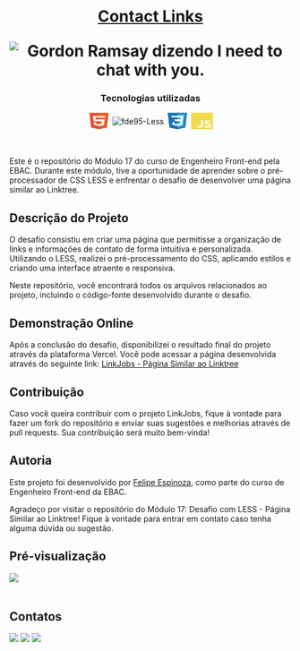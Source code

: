 <h1 align="center">
  <p align="center"><a href="https://contact-links.vercel.app//">Contact Links</a></p>
 <img src="https://media.giphy.com/media/l5JgMW3f4Z8yPMKNHC/giphy.gif" alt="Gordon Ramsay dizendo I need to chat with you.">
</h1>
<div style="display: inline_block">
  <div align="center">
   <h3>Tecnologias utilizadas</h3>
  <img align="center" alt="fde95-HTML" height="30" width="40" src="https://raw.githubusercontent.com/devicons/devicon/master/icons/html5/html5-original.svg">
  <img align="center" alt="fde95-Less" height="40" width="40" src="https://cdn.jsdelivr.net/gh/devicons/devicon/icons/less/less-plain-wordmark.svg">
  <img align="center" alt="fde95-CSS" height="30" width="40" src="https://raw.githubusercontent.com/devicons/devicon/master/icons/css3/css3-original.svg">
  <img align="center" alt="fde95-Js" height="30" width="40" src="https://raw.githubusercontent.com/devicons/devicon/master/icons/javascript/javascript-plain.svg">
</div>
<br>
<br>

<p>Este é o repositório do Módulo 17 do curso de Engenheiro Front-end pela EBAC. Durante este módulo, tive a oportunidade de aprender sobre o pré-processador de CSS LESS e enfrentar o desafio de desenvolver uma página similar ao Linktree.</p>

<h2>Descrição do Projeto</h2>

<p>O desafio consistiu em criar uma página que permitisse a organização de links e informações de contato de forma intuitiva e personalizada. Utilizando o LESS, realizei o pré-processamento do CSS, aplicando estilos e criando uma interface atraente e responsiva.</p>

<p>Neste repositório, você encontrará todos os arquivos relacionados ao projeto, incluindo o código-fonte desenvolvido durante o desafio.</p>


<h2>Demonstração Online</h2>

<p>Após a conclusão do desafio, disponibilizei o resultado final do projeto através da plataforma Vercel. Você pode acessar a página desenvolvida através do seguinte link: <a href="https://contact-links.vercel.app/">LinkJobs - Página Similar ao Linktree</a></p>


<h2>Contribuição</h2>

<p>Caso você queira contribuir com o projeto LinkJobs, fique à vontade para fazer um fork do repositório e enviar suas sugestões e melhorias através de pull requests. Sua contribuição será muito bem-vinda!</p>

<h2>Autoria</h2>

<p>Este projeto foi desenvolvido por <a href="https://github.com/fde95/">Felipe Espinoza</a>, como parte do curso de Engenheiro Front-end da EBAC.</p>


<p>Agradeço por visitar o repositório do Módulo 17: Desafio com LESS - Página Similar ao Linktree! Fique à vontade para entrar em contato caso tenha alguma dúvida ou sugestão.</p>

  
 <h2>
    Pré-visualização
 </h2>
  <img width="600" src="https://github.com/fde95/linkJobs/assets/123211425/d4d67133-7ec0-4d0c-97f3-878b1b96d7b7">

  
<br>
<br>

<h2>Contatos</h2>
<div style="display: inline_block">
 <a href="https://instagram.com/fde.95" target="_blank"><img src="https://img.shields.io/badge/Instagram-E4405F?style=for-the-badge&logo=instagram&logoColor=white" target="_blank"></a>
 <a href = "mailto:fdespinoza95@gmail.com"><img src="https://img.shields.io/badge/Gmail-D14836?style=for-the-badge&logo=gmail&logoColor=white" target="_blank"></a>
 <a href="https://www.linkedin.com/in/fde95" target="_blank"><img src="https://img.shields.io/badge/LinkedIn-0077B5?style=for-the-badge&logo=linkedin&logoColor=white" target="_blank"></a> 
</div>

